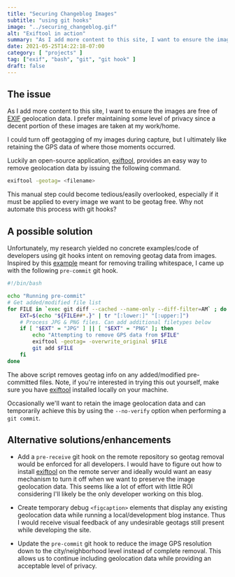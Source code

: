 ```yaml
---
title: "Securing Changeblog Images"
subtitle: "using git hooks"
image: "../securing_changeblog.gif"
alt: "Exiftool in action"
summary: "As I add more content to this site, I want to ensure the images are free of EXIF geolocation data. Why not automate this process with git hooks?"
date: 2021-05-25T14:22:18-07:00
category: [ "projects" ]
tag: ["exif", "bash", "git", "git hook" ]
draft: false
---
```

## The issue

As I add more content to this site, I want to ensure the images are free of [EXIF][exif.link] geolocation data. I prefer maintaining some level of privacy since a decent portion of these images are taken at my work/home.

I could turn off geotagging of my images during capture, but I ultimately like retaining the GPS data of where those moments occurred.

Luckily an open-source application, [exiftool][exiftool.link],  provides an easy way to remove geolocation data by issuing the following command.
```bash
exiftool -geotag= <filename>
```
This manual step could become tedious/easily overlooked, especially if it must be applied to every image we want to be geotag free. Why not automate this process with git hooks?

## A possible solution
Unfortunately, my research yielded no concrete examples/code of developers using git hooks intent on removing geotag data from images.  Inspired by this [example][example.link] meant for removing trailing whitespace, I came up with the following `pre-commit` git hook.

```bash
#!/bin/bash

echo "Running pre-commit"
# Get added/modified file list
for FILE in `exec git diff --cached --name-only --diff-filter=AM` ; do
    EXT=$(echo "${FILE##*.}" | tr "[:lower:]" "[:upper:]")
    # Process JPG & PNG files. Can add additional filetypes below
    if [ "$EXT" = "JPG" ] || [ "$EXT" = "PNG" ]; then
        echo "Attempting to remove GPS data from $FILE"
        exiftool -geotag= -overwrite_original $FILE
        git add $FILE
    fi
done
```
The above script removes geotag info on any added/modified pre-committed files.  Note, if you're interested in trying this out yourself, make sure you have [exiftool][exiftool.link] installed locally on your machine.

Occasionally we'll want to retain the image geolocation data and can temporarily achieve this by using the `--no-verify` option when performing a `git commit`.

## Alternative solutions/enhancements

* Add a `pre-receive` git hook on the remote repository so geotag removal would be enforced for all developers.  I would have to figure out how to install [exiftool][exiftool.link] on the remote server and ideally would want an easy mechanism to turn it off when we want to preserve the image geolocation data. This seems like a lot of effort with little ROI considering I'll likely be the only developer working on this blog.

* Create temporary debug `<figcaption>` elements that display any existing geolocation data while running a local/development blog instance. Thus I would receive visual feedback of any undesirable geotags still present while developing the site.

* Update the `pre-commit` git hook to reduce the image GPS resolution down to the city/neighborhood level instead of complete removal.  This allows us to continue including geolocation data while providing an acceptable level of privacy.

[exif.link]: https://en.wikipedia.org/wiki/Exif
[exiftool.link]: https://exiftool.org/
[example.link]: https://snipplr.com/view/28523/git-precommit-hook-to-fix-trailing-whitespace

